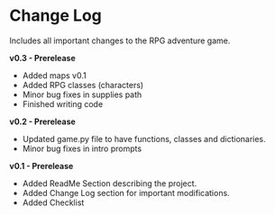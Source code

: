 # Change Log 
Includes all important changes to the RPG adventure game.

**v0.3 - Prerelease**
- Added maps v0.1
- Added RPG classes (characters)
- Minor bug fixes in supplies path
- Finished writing code

**v0.2 - Prerelease**
- Updated game.py file to have functions, classes and dictionaries.
- Minor bug fixes in intro prompts

**v0.1 - Prerelease**
- Added ReadMe Section describing the project.
- Added Change Log section for important modifications.
- Added Checklist 